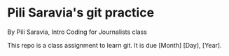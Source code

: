# Pili Saravia's git practice

By Pili Saravia, Intro Coding for Journalists class

This repo is a class assignment to learn git. It is due [Month] [Day], [Year].